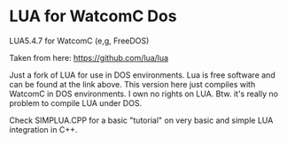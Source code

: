 # LUA for WatcomC Dos
LUA5.4.7 for WatcomC (e,g, FreeDOS)

Taken from here: https://github.com/lua/lua

Just a fork of LUA for use in DOS environments. Lua is free software and can be found at the link above. This version here just compiles with WatcomC in DOS environments. I own no rights on LUA. Btw. it's really no problem to compile LUA under DOS.

Check SIMPLUA.CPP for a basic "tutorial" on very basic and simple LUA integration in C++.
